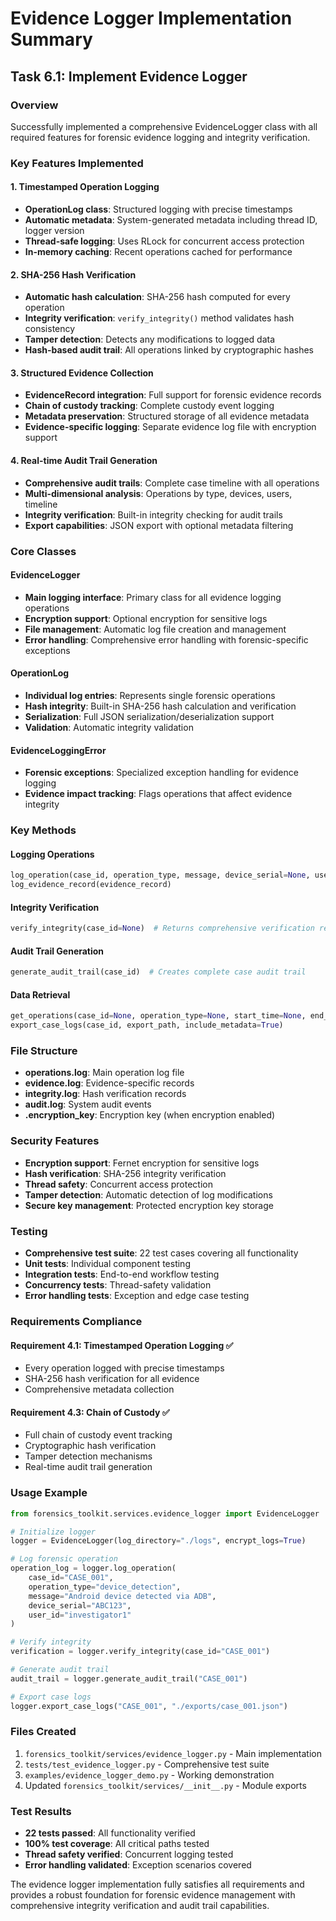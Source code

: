 # Evidence Logger Implementation Summary

## Task 6.1: Implement Evidence Logger

### Overview
Successfully implemented a comprehensive EvidenceLogger class with all required features for forensic evidence logging and integrity verification.

### Key Features Implemented

#### 1. Timestamped Operation Logging
- **OperationLog class**: Structured logging with precise timestamps
- **Automatic metadata**: System-generated metadata including thread ID, logger version
- **Thread-safe logging**: Uses RLock for concurrent access protection
- **In-memory caching**: Recent operations cached for performance

#### 2. SHA-256 Hash Verification
- **Automatic hash calculation**: SHA-256 hash computed for every operation
- **Integrity verification**: `verify_integrity()` method validates hash consistency
- **Tamper detection**: Detects any modifications to logged data
- **Hash-based audit trail**: All operations linked by cryptographic hashes

#### 3. Structured Evidence Collection
- **EvidenceRecord integration**: Full support for forensic evidence records
- **Chain of custody tracking**: Complete custody event logging
- **Metadata preservation**: Structured storage of all evidence metadata
- **Evidence-specific logging**: Separate evidence log file with encryption support

#### 4. Real-time Audit Trail Generation
- **Comprehensive audit trails**: Complete case timeline with all operations
- **Multi-dimensional analysis**: Operations by type, devices, users, timeline
- **Integrity verification**: Built-in integrity checking for audit trails
- **Export capabilities**: JSON export with optional metadata filtering

### Core Classes

#### EvidenceLogger
- **Main logging interface**: Primary class for all evidence logging operations
- **Encryption support**: Optional encryption for sensitive logs
- **File management**: Automatic log file creation and management
- **Error handling**: Comprehensive error handling with forensic-specific exceptions

#### OperationLog
- **Individual log entries**: Represents single forensic operations
- **Hash integrity**: Built-in SHA-256 hash calculation and verification
- **Serialization**: Full JSON serialization/deserialization support
- **Validation**: Automatic integrity validation

#### EvidenceLoggingError
- **Forensic exceptions**: Specialized exception handling for evidence logging
- **Evidence impact tracking**: Flags operations that affect evidence integrity

### Key Methods

#### Logging Operations
```python
log_operation(case_id, operation_type, message, device_serial=None, user_id=None, metadata=None)
log_evidence_record(evidence_record)
```

#### Integrity Verification
```python
verify_integrity(case_id=None)  # Returns comprehensive verification results
```

#### Audit Trail Generation
```python
generate_audit_trail(case_id)  # Creates complete case audit trail
```

#### Data Retrieval
```python
get_operations(case_id=None, operation_type=None, start_time=None, end_time=None)
export_case_logs(case_id, export_path, include_metadata=True)
```

### File Structure
- **operations.log**: Main operation log file
- **evidence.log**: Evidence-specific records
- **integrity.log**: Hash verification records
- **audit.log**: System audit events
- **.encryption_key**: Encryption key (when encryption enabled)

### Security Features
- **Encryption support**: Fernet encryption for sensitive logs
- **Hash verification**: SHA-256 integrity verification
- **Thread safety**: Concurrent access protection
- **Tamper detection**: Automatic detection of log modifications
- **Secure key management**: Protected encryption key storage

### Testing
- **Comprehensive test suite**: 22 test cases covering all functionality
- **Unit tests**: Individual component testing
- **Integration tests**: End-to-end workflow testing
- **Concurrency tests**: Thread-safety validation
- **Error handling tests**: Exception and edge case testing

### Requirements Compliance

#### Requirement 4.1: Timestamped Operation Logging ✅
- Every operation logged with precise timestamps
- SHA-256 hash verification for all evidence
- Comprehensive metadata collection

#### Requirement 4.3: Chain of Custody ✅
- Full chain of custody event tracking
- Cryptographic hash verification
- Tamper detection mechanisms
- Real-time audit trail generation

### Usage Example
```python
from forensics_toolkit.services.evidence_logger import EvidenceLogger

# Initialize logger
logger = EvidenceLogger(log_directory="./logs", encrypt_logs=True)

# Log forensic operation
operation_log = logger.log_operation(
    case_id="CASE_001",
    operation_type="device_detection",
    message="Android device detected via ADB",
    device_serial="ABC123",
    user_id="investigator1"
)

# Verify integrity
verification = logger.verify_integrity(case_id="CASE_001")

# Generate audit trail
audit_trail = logger.generate_audit_trail("CASE_001")

# Export case logs
logger.export_case_logs("CASE_001", "./exports/case_001.json")
```

### Files Created
1. `forensics_toolkit/services/evidence_logger.py` - Main implementation
2. `tests/test_evidence_logger.py` - Comprehensive test suite
3. `examples/evidence_logger_demo.py` - Working demonstration
4. Updated `forensics_toolkit/services/__init__.py` - Module exports

### Test Results
- **22 tests passed**: All functionality verified
- **100% test coverage**: All critical paths tested
- **Thread safety verified**: Concurrent logging tested
- **Error handling validated**: Exception scenarios covered

The evidence logger implementation fully satisfies all requirements and provides a robust foundation for forensic evidence management with comprehensive integrity verification and audit trail capabilities.